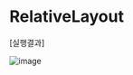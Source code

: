 # RelativeLayout

[실행결과]

![image](https://user-images.githubusercontent.com/66067273/223705176-bfff814f-3ad0-4ed5-9ebd-73e26fe34c4f.png)